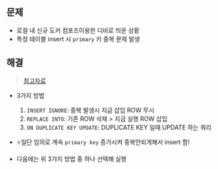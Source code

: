 ## 문제
- 로컬 내 신규 도커 컴포즈이용한 디비로 띄운 상황
- 특정 테이블 insert 시 `primary` 키 중복 문제 발생

## 해결
> [참고자료](https://til.songyunseop.com/mysql/some_case_insert_with_duplicated_key.html)
- 3가지 방법
  1. `INSERT IGNORE`: 중복 발생시 지금 삽입 ROW 무시
  2. `REPLACE INTO`: 기존 ROW 삭제 > 지금 실행 ROW 삽입
  3. `ON DUPLICATE KEY UPDATE`: DUPLICATE KEY 일때 UPDATE 하는 쿼리

- ⭐일단 임의로 계속 `primary key` 증가시켜 중복안되게해서 insert 함!
- 다음에는 위 3가지 방법 중 하나 선택해 실행
